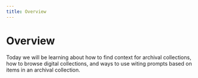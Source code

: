 ```yaml
---
title: Overview
---
```

# Overview

Today we will be learning about how to find context for archival collections, how to browse digital collections, and ways to use witing prompts based on items in an archival collection.
